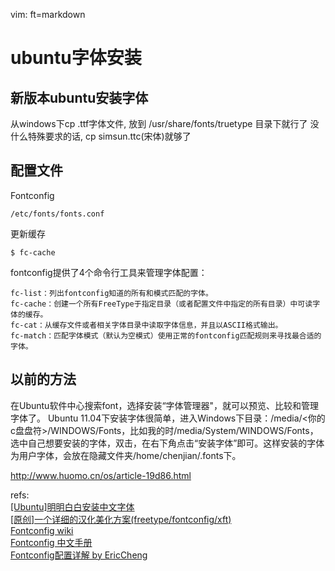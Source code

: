   vim: ft=markdown
# ubuntu字体安装
## 新版本ubuntu安装字体

从windows下cp .ttf字体文件, 放到 /usr/share/fonts/truetype 目录下就行了
没什么特殊要求的话, cp  simsun.ttc(宋体)就够了

## 配置文件
Fontconfig

    /etc/fonts/fonts.conf
更新缓存

    $ fc-cache 
fontconfig提供了4个命令行工具来管理字体配置：

    fc-list：列出fontconfig知道的所有和模式匹配的字体。
    fc-cache：创建一个所有FreeType于指定目录（或者配置文件中指定的所有目录）中可读字体的缓存。
    fc-cat：从缓存文件或者相关字体目录中读取字体信息，并且以ASCII格式输出。
    fc-match：匹配字体模式（默认为空模式）使用正常的fontconfig匹配规则来寻找最合适的字体。



## 以前的方法

在Ubuntu软件中心搜索font，选择安装“字体管理器"，就可以预览、比较和管理字体了。
     Ubuntu
11.04下安装字体很简单，进入Windows下目录：/media/<你的c盘盘符>/WINDOWS/Fonts，比如我的时/media/System/WINDOWS/Fonts，选中自己想要安装的字体，双击，在右下角点击“安装字体”即可。这样安装的字体为用户字体，会放在隐藏文件夹/home/chenjian/.fonts下。

http://www.huomo.cn/os/article-19d86.html

refs:  
[[Ubuntu]明明白白安装中文字体][1]  
[[原创]一个详细的汉化美化方案(freetype/fontconfig/xft)][2]  
[Fontconfig wiki][3]  
[Fontconfig 中文手册][4]  
[Fontconfig配置详解 by EricCheng ][5]  
	

[1]: http://hi.baidu.com/fortugle/blog/item/d243a964accc5df0f6365455.html
[2]: http://www.linuxsir.org/bbs/thread81056.html
[3]: http://zh.wikipedia.org/zh-cn/Fontconfig
[4]: https://wiki.archlinux.org/index.php/Font_Configuration_%28%E7%AE%80%E4%BD%93%E4%B8%AD%E6%96%87%29
[5]: http://yangsong.bokee.com/437169.html
